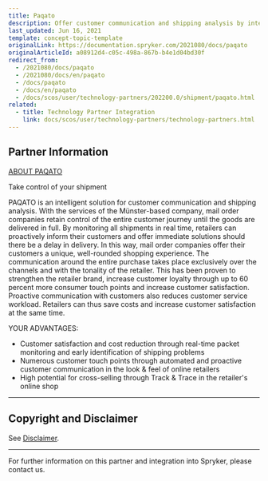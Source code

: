 ```yaml
---
title: Paqato
description: Offer customer communication and shipping analysis by integrating Paqato into the Spryker Commerce OS.
last_updated: Jun 16, 2021
template: concept-topic-template
originalLink: https://documentation.spryker.com/2021080/docs/paqato
originalArticleId: a08912d4-c05c-498a-867b-b4e1d04bd30f
redirect_from:
  - /2021080/docs/paqato
  - /2021080/docs/en/paqato
  - /docs/paqato
  - /docs/en/paqato
  - /docs/scos/user/technology-partners/202200.0/shipment/paqato.html
related:
  - title: Technology Partner Integration
    link: docs/scos/user/technology-partners/technology-partners.html
---
```


## Partner Information

[ABOUT PAQATO](https://www.paqato.com/)

Take control of your shipment

PAQATO is an intelligent solution for customer communication and shipping analysis. With the services of the Münster-based company, mail order companies retain control of the entire customer journey until the goods are delivered in full. By monitoring all shipments in real time, retailers can proactively inform their customers and offer immediate solutions should there be a delay in delivery. In this way, mail order companies offer their customers a unique, well-rounded shopping experience. The communication around the entire purchase takes place exclusively over the channels and with the tonality of the retailer. This has been proven to strengthen the retailer brand, increase customer loyalty through up to 60 percent more consumer touch points and increase customer satisfaction. Proactive communication with customers also reduces customer service workload. Retailers can thus save costs and increase customer satisfaction at the same time.

YOUR ADVANTAGES:

* Customer satisfaction and cost reduction through real-time packet monitoring and early identification of shipping problems
* Numerous customer touch points through automated and proactive customer communication in the look & feel of online retailers
* High potential for cross-selling through Track & Trace in the retailer's online shop

---

## Copyright and Disclaimer

See [Disclaimer](https://github.com/spryker/spryker-documentation).

---
For further information on this partner and integration into Spryker, please contact us.

<div class="hubspot-form js-hubspot-form" data-portal-id="2770802" data-form-id="163e11fb-e833-4638-86ae-a2ca4b929a41" id="hubspot-1"></div>

